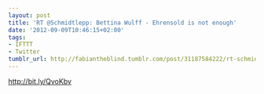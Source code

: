 ```yaml
---
layout: post
title: 'RT @Schmidtlepp: Bettina Wulff - Ehrensold is not enough'
date: '2012-09-09T10:46:15+02:00'
tags:
- IFTTT
- Twitter
tumblr_url: http://fabiantheblind.tumblr.com/post/31187584222/rt-schmidtlepp-bettina-wulff-ehrensold-is-not
---
```

http://bit.ly/QvoKbv
